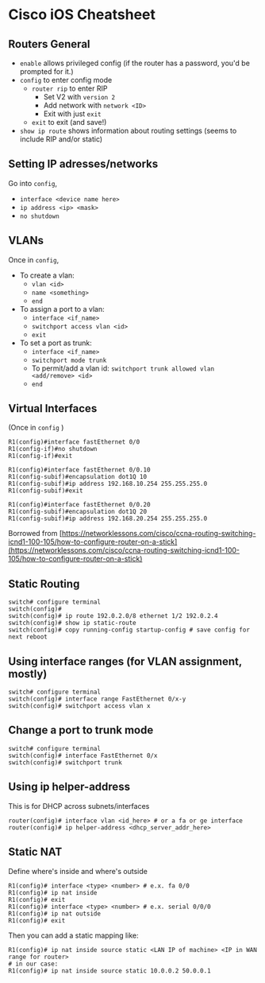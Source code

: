 # Cisco iOS Cheatsheet

## Routers General

* `enable` allows privileged config (if the router has a password, you'd be prompted for it.)
* `config` to enter config mode
  * `router rip` to enter RIP
    * Set V2 with `version 2`
    * Add network with `network <ID>`
    * Exit with just `exit`
  * `exit` to exit (and save!)
* `show ip route` shows information about routing settings (seems to include RIP and/or static)

## Setting IP adresses/networks

Go into `config`,
* `interface <device name here>`
* `ip address <ip> <mask>`
* `no shutdown`

## VLANs

Once in `config`,

* To create a vlan:
  * `vlan <id>`
  * `name <something>`
  * `end`
* To assign a port to a vlan:
  * `interface <if_name>`
  * `switchport access vlan <id>`
  * `exit`
* To set a port as trunk:
  * `interface <if_name>`
  * `switchport mode trunk`
  * To permit/add a vlan id: `switchport trunk allowed vlan <add/remove> <id>`
  * `end`

## Virtual Interfaces

(Once in `config` )

```
R1(config)#interface fastEthernet 0/0
R1(config-if)#no shutdown
R1(config-if)#exit

R1(config)#interface fastEthernet 0/0.10
R1(config-subif)#encapsulation dot1Q 10
R1(config-subif)#ip address 192.168.10.254 255.255.255.0
R1(config-subif)#exit

R1(config)#interface fastEthernet 0/0.20
R1(config-subif)#encapsulation dot1Q 20                 
R1(config-subif)#ip address 192.168.20.254 255.255.255.0
```

Borrowed from [https://networklessons.com/cisco/ccna-routing-switching-icnd1-100-105/how-to-configure-router-on-a-stick](https://networklessons.com/cisco/ccna-routing-switching-icnd1-100-105/how-to-configure-router-on-a-stick)

## Static Routing
```
switch# configure terminal
switch(config)#
switch(config)# ip route 192.0.2.0/8 ethernet 1/2 192.0.2.4
switch(config)# show ip static-route
switch(config)# copy running-config startup-config # save config for next reboot
```

## Using interface ranges (for VLAN assignment, mostly)
```
switch# configure terminal
switch(config)# interface range FastEthernet 0/x-y
switch(config)# switchport access vlan x
```

## Change a port to trunk mode
```
switch# configure terminal
switch(config)# interface FastEthernet 0/x
switch(config)# switchport trunk
```

## Using ip helper-address
This is for DHCP across subnets/interfaces
```
router(config)# interface vlan <id_here> # or a fa or ge interface
router(config)# ip helper-address <dhcp_server_addr_here>
```

## Static NAT
Define where's inside and where's outside
```
R1(config)# interface <type> <number> # e.x. fa 0/0
R1(config)# ip nat inside
R1(config)# exit
R1(config)# interface <type> <number> # e.x. serial 0/0/0
R1(config)# ip nat outside
R1(config)# exit
```

Then you can add a static mapping like:
```
R1(config)# ip nat inside source static <LAN IP of machine> <IP in WAN range for router>
# in our case:
R1(config)# ip nat inside source static 10.0.0.2 50.0.0.1